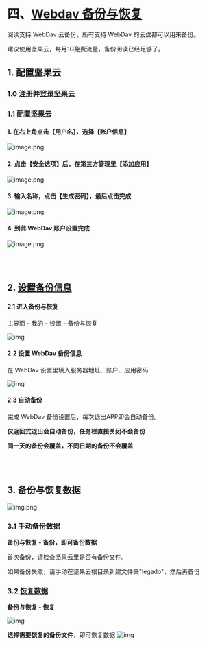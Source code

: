# 四、[Webdav 备份与恢复](https://www.yuque.com/legado/wiki/fkx510)
阅读支持 WebDav 云备份，所有支持 WebDav 的云盘都可以用来备份。

建议使用坚果云，每月1G免费流量，备份阅读已经足够了。


## 1. 配置坚果云
### 1.0 [注册并登录坚果云](https://www.jianguoyun.com/d/signup)


### 1.1 [配置坚果云](https://www.yuque.com/legado/wiki/fkx510)

#### 1. 在右上角点击【用户名】，选择【账户信息】

![image.png](https://cdn.nlark.com/yuque/0/2021/png/12737724/1614782003487-6ec8950c-6d47-462b-b350-8f7d490d8cd1.png?x-oss-process=image%2Fwatermark%2Ctype_d3F5LW1pY3JvaGVp%2Csize_55%2Ctext_TGVnYWRvIMK3IOW8gOa6kOmYheivuw%3D%3D%2Ccolor_FFFFFF%2Cshadow_50%2Ct_80%2Cg_se%2Cx_10%2Cy_10)

#### 2. 点击【安全选项】后，在第三方管理里【添加应用】
![image.png](https://cdn.nlark.com/yuque/0/2021/png/12737724/1614782472368-aa50fe7e-ae13-4fd2-ac9e-3a0957b0bd29.png?x-oss-process=image%2Fwatermark%2Ctype_d3F5LW1pY3JvaGVp%2Csize_55%2Ctext_TGVnYWRvIMK3IOW8gOa6kOmYheivuw%3D%3D%2Ccolor_FFFFFF%2Cshadow_50%2Ct_80%2Cg_se%2Cx_10%2Cy_10)

#### 3. 输入名称，点击【生成密码】，最后点击完成
![image.png](https://cdn.nlark.com/yuque/0/2021/png/12737724/1614782954299-0dd59ade-5bc4-4dc6-9abd-3b696237ebc8.png?x-oss-process=image%2Fwatermark%2Ctype_d3F5LW1pY3JvaGVp%2Csize_16%2Ctext_TGVnYWRvIMK3IOW8gOa6kOmYheivuw%3D%3D%2Ccolor_FFFFFF%2Cshadow_50%2Ct_80%2Cg_se%2Cx_10%2Cy_10)

#### 4. 到此 WebDav 账户设置完成
![image.png](https://cdn.nlark.com/yuque/0/2021/png/12737724/1614783363300-d74cf960-ddf4-4a04-aee2-df1f21565b0f.png?x-oss-process=image%2Fwatermark%2Ctype_d3F5LW1pY3JvaGVp%2Csize_23%2Ctext_TGVnYWRvIMK3IOW8gOa6kOmYheivuw%3D%3D%2Ccolor_FFFFFF%2Cshadow_50%2Ct_80%2Cg_se%2Cx_10%2Cy_10)


<br><br>
## 2. [设置备份信息](https://www.yuque.com/legado/wiki/mgu5qu)


#### 2.1 进入备份与恢复
主界面 - 我的 - 设置 - 备份与恢复

![img](pic/WebdavBackup0.png)


#### 2.2 设置 WebDav 备份信息
在 WebDav 设置里填入服务器地址、账户、应用密码

![img](pic/WebdavBackup1.png)


#### 2.3 自动备份
完成 WebDav 备份设置后，每次退出APP即会自动备份。

**仅返回式退出会自动备份，任务栏直接关闭不会备份**

**同一天的备份会覆盖，不同日期的备份不会覆盖**


<br><br>
## 3. 备份与恢复数据
![img.png](pic/WebdavBackup2.png)


### 3.1 手动备份数据
**备份与恢复 - 备份，即可备份数据**

首次备份，请检查坚果云里是否有备份文件。 

如果备份失败，请手动在坚果云根目录新建文件夹"legado"，然后再备份


### 3.2 [恢复数据](https://www.yuque.com/legado/wiki/nxs89y)
**备份与恢复 - 恢复**

![img](pic/WebdavBackup2.png)

**选择需要恢复的备份文件**，即可恢复数据
![img](pic/WebdavBackup3.png)